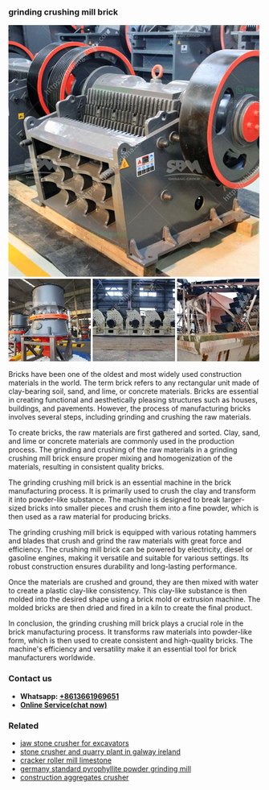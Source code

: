 <h3>grinding crushing mill brick</h3><img src='1702953264.jpg' alt=''><p>Bricks have been one of the oldest and most widely used construction materials in the world. The term brick refers to any rectangular unit made of clay-bearing soil, sand, and lime, or concrete materials. Bricks are essential in creating functional and aesthetically pleasing structures such as houses, buildings, and pavements. However, the process of manufacturing bricks involves several steps, including grinding and crushing the raw materials.</p><p>To create bricks, the raw materials are first gathered and sorted. Clay, sand, and lime or concrete materials are commonly used in the production process. The grinding and crushing of the raw materials in a grinding crushing mill brick ensure proper mixing and homogenization of the materials, resulting in consistent quality bricks.</p><p>The grinding crushing mill brick is an essential machine in the brick manufacturing process. It is primarily used to crush the clay and transform it into powder-like substance. The machine is designed to break larger-sized bricks into smaller pieces and crush them into a fine powder, which is then used as a raw material for producing bricks.</p><p>The grinding crushing mill brick is equipped with various rotating hammers and blades that crush and grind the raw materials with great force and efficiency. The crushing mill brick can be powered by electricity, diesel or gasoline engines, making it versatile and suitable for various settings. Its robust construction ensures durability and long-lasting performance.</p><p>Once the materials are crushed and ground, they are then mixed with water to create a plastic clay-like consistency. This clay-like substance is then molded into the desired shape using a brick mold or extrusion machine. The molded bricks are then dried and fired in a kiln to create the final product.</p><p>In conclusion, the grinding crushing mill brick plays a crucial role in the brick manufacturing process. It transforms raw materials into powder-like form, which is then used to create consistent and high-quality bricks. The machine's efficiency and versatility make it an essential tool for brick manufacturers worldwide.</p><h3>Contact us</h3><ul><li><strong>Whatsapp:&nbsp;<a href="https://wa.me/8613661969651">+8613661969651</a></strong></li><li><a href="https://swt.shibang-china.com/?git&amp;zhl&amp;grinding crushing mill brick"><strong>Online Service(chat now)</strong></a></li></ul><h3>Related</h3><ul><li><a href='jaw stone crusher for excavators.md'>jaw stone crusher for excavators</a></li><li><a href='stone crusher and quarry plant in galway ireland.md'>stone crusher and quarry plant in galway ireland</a></li><li><a href='cracker roller mill limestone.md'>cracker roller mill limestone</a></li><li><a href='germany standard pyrophyllite powder grinding mill.md'>germany standard pyrophyllite powder grinding mill</a></li><li><a href='construction aggregates crusher.md'>construction aggregates crusher</a></li></ul>